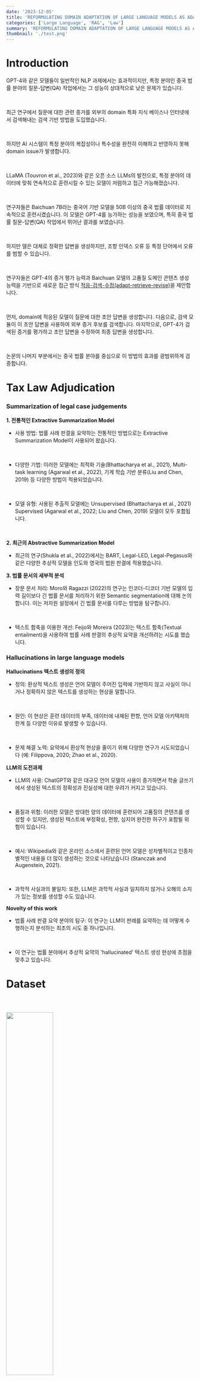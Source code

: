 ```yaml
---
date: '2023-12-05'
title: 'REFORMULATING DOMAIN ADAPTATION OF LARGE LANGUAGE MODELS AS ADAPT-RETRIEVE-REVISE 논문 리뷰'
categories: ['Large Language', 'RAG', 'Law']
summary: 'REFORMULATING DOMAIN ADAPTATION OF LARGE LANGUAGE MODELS AS ADAPT-RETRIEVE-REVISE 완벽 이해하기.'
thumbnail: './test.png'
---
```


<div id="Introduction"></div>

# Introduction

GPT-4와 같은 모델들이 일반적인 NLP 과제에서는 효과적이지만, 특정 분야인 중국 법률 분야의 질문-답변(QA) 작업에서는 그 성능이 상대적으로 낮은 문제가 있습니다.

<br>

최근 연구에서 질문에 대한 관련 증거를 외부의 domain 특화 지식 베이스나 인터넷에서 검색해내는 검색 기반 방법을 도입했습니다.

<br>

하지만 AI 시스템이 특정 분야의 복잡성이나 특수성을 완전히 이해하고 반영하지 못해  domain issue가 발생합니다.

<br>

LLaMA (Touvron et al., 2023)와 같은 오픈 소스 LLMs의 발전으로, 특정 분야의 데이터에 맞춰 연속적으로 훈련시킬 수 있는 모델이 저렴하고 접근 가능해졌습니다.

<br>

연구자들은 Baichuan 7B라는 중국어 기반 모델을 50B 이상의 중국 법률 데이터로 지속적으로 훈련시켰습니다. 이 모델은 GPT-4를 능가하는 성능을 보였으며, 특히 중국 법률 질문-답변(QA) 작업에서 뛰어난 결과를 보였습니다.

<br>

하지만 델은 대체로 정확한 답변을 생성하지만, 조항 인덱스 오류 등 특정 단어에서 오류를 범할 수 있습니다.

<br>

연구자들은 GPT-4의 증거 평가 능력과 Baichuan 모델의 고품질 도메인 콘텐츠 생성 능력을 기반으로 새로운 접근 방식 <u>적응-검색-수정(adapt-retrieve-revise)</u>을 제안합니다.

<br>

먼저, domain에 적응된 모델이 질문에 대한 초안 답변을 생성합니다. 다음으로, 검색 모듈이 이 초안 답변을 사용하여 외부 증거 후보를 검색합니다. 마지막으로, GPT-4가 검색된 증거를 평가하고 초안 답변을 수정하여 최종 답변을 생성합니다.

<br>

논문의 나머지 부분에서는 중국 법률 분야를 중심으로 이 방법의 효과를 광범위하게 검증합니다.

<div id="Tax Law Adjudication"></div>

# Tax Law Adjudication

### Summarization of legal case judgements

**1. 전통적인 Extractive Summarization Model**

- 사용 방법: 법률 사례 판결을 요약하는 전통적인 방법으로는 Extractive Summarization Model이 사용되어 왔습니다.

    <br>
  
- 다양한 기법: 이러한 모델에는 최적화 기술(Bhattacharya et al., 2021), Multi-task learning (Agarwal et al., 2022), 기계 학습 기반 분류(Liu and Chen, 2019) 등 다양한 방법이 적용되었습니다.

  <br>
  
- 모델 유형: 사용된 추출적 모델에는 Unsupervised (Bhattacharya et al., 2021) Supervised (Agarwal et al., 2022; Liu and Chen, 2019) 모델이 모두 포함됩니다.

 <br>

**2. 최근의 Abstractive Summarization Model**

- 최근의 연구(Shukla et al., 2022)에서는 BART, Legal-LED, Legal-Pegasus와 같은 다양한 추상적 모델을 인도와 영국의 법원 판결에 적용했습니다.

**3. 법률 문서의 세부적 분석**

- 장문 문서 처리: Moro와 Ragazzi (2022)의 연구는 인코더-디코더 기반 모델의 입력 길이보다 긴 법률 문서를 처리하기 위한 Semantic segmentation에 대해 논의합니다. 이는 저자원 설정에서 긴 법률 문서를 다루는 방법을 탐구합니다.

  <br>
  
- 텍스트 함축을 이용한 개선: Feijo와 Moreira (2023)는 텍스트 함축(Textual entailment)을 사용하여 법률 사례 판결의 추상적 요약을 개선하려는 시도를 했습니다.

### Hallucinations in large language models

**Hallucinations 텍스트 생성의 정의**

- 정의: 환상적 텍스트 생성은 언어 모델이 주어진 입력에 기반하지 않고 사실이 아니거나 정확하지 않은 텍스트를 생성하는 현상을 말합니다.

  <br>
  
- 원인: 이 현상은 훈련 데이터의 부족, 데이터에 내재된 편향, 언어 모델 아키텍처의 한계 등 다양한 이유로 발생할 수 있습니다.

  <br>
  
- 문제 해결 노력: 요약에서 환상적 현상을 줄이기 위해 다양한 연구가 시도되었습니다 (예: Filippova, 2020; Zhao et al., 2020).

**LLM의 도전과제**

- LLM의 사용: ChatGPT와 같은 대규모 언어 모델의 사용이 증가하면서 학술 글쓰기에서 생성된 텍스트의 정확성과 진실성에 대한 우려가 커지고 있습니다.

  <br>
  
- 품질과 위험: 이러한 모델은 방대한 양의 데이터에 훈련되어 고품질의 콘텐츠를 생성할 수 있지만, 생성된 텍스트에 부정확성, 편향, 심지어 완전한 허구가 포함될 위험이 있습니다.

  <br>
  
- 예시: Wikipedia와 같은 온라인 소스에서 훈련된 언어 모델은 성차별적이고 인종차별적인 내용을 더 많이 생성하는 것으로 나타났습니다 (Stanczak and Augenstein, 2021).

  <br>
  
- 과학적 사실과의 불일치: 또한, LLM은 과학적 사실과 일치하지 않거나 오해의 소지가 있는 정보를 생성할 수도 있습니다.

**Novelty of this work**

- 법률 사례 판결 요약 분야의 탐구: 이 연구는 LLM이 판례를 요약하는 데 어떻게 수행하는지 분석하는 최초의 시도 중 하나입니다.

  <br>
  
- 이 연구는 법률 분야에서 추상적 요약의 'hallucinated' 텍스트 생성 현상에 초점을 맞추고 있습니다. 

<div id="Dataset"></div>

# Dataset

<img style="width: 50%; margin-top: 40px;" id="output" src="summary/dataset.PNG">

### 데이터셋의 출처 및 구성

- 이전 연구 참조: 이 연구에서는 Shukla et al. (2022)의 이전 연구에서 사용된 인도 대법원 판결 데이터셋을 재사용합니다.

  <br>
  
- IN-Abs 데이터셋: 이 데이터셋은 'IN-Abs'로 명명되었으며, 인도 법률 정보 연구소의 웹사이트에서 수집된 총 7,130건의 법률 판결을 포함하고 있습니다.

  <br>
  
- 요약 내용: 각 판결에 대한 단일 추상적 요약이 포함되어 있으며, 이 요약문(또는 '헤드노트'라고 불림)은 인도 법률 정보 연구소에 의해 임명된 법률 전문가들에 의해 작성되었습니다.

### 훈련 및 테스트 세트

- 데이터 분할: 데이터셋의 총 7,130건의 판결 요약 쌍 중 7,030건이 훈련 세트로, 나머지 100건이 테스트 세트로 사용됩니다.

  <br>

- 모델 훈련: 이 연구에서 고려된 일부 Extractive/Abstractive 요약 모델은 IN-Abs 훈련 세트를 사용하여 훈련되거나 미세 조정되었습니다.

  <br>

- 모델 평가: 모든 요약 모델은 IN-Abs 테스트 세트(100개 문서)에서 평가됩니다.

<div id="Methods for Summarizing Legal Case Judgements"></div>

# Methods for Summarizing Legal Case Judgements

###  General-domain Large Language Models

**Text-Davinci-003 (Davinci)**

- 트랜스포머 기반 언어 모델로, 1750억 개의 파라미터를 가지고 있으며, 현재까지 가장 크고 진보된 언어 모델 중 하나입니다.

  <br>
  
- davinci-tldr
  - 프롬프트: “<요약할 텍스트> Tl;Dr”
  - 설명: 요약할 텍스트를 먼저 전달한 후 "Tl;Dr"를 사용합니다. "Tl;Dr"는 요약을 위한 내장 식별자로 작동합니다.

- davinci-summ
  - 프롬프트: “<요약할 텍스트> Summarize the document in XX words”
  - 설명: 특정 단어 수(XX)로 문서를 요약하라는 지시와 함께 요약할 텍스트를 전달합니다.

**Turbo-GPT-3.5 (ChatGPT)**

- GPT-3 아키텍처를 기반으로 하는 언어 모델로, 대략 1540억 개의 파라미터를 가지고 있습니다.

  <br>

- chatgpt-tldr
  - 프롬프트: “Tl;Dr <요약할 텍스트>”
  - 설명: "Tl;Dr"를 먼저 전달한 후 요약할 텍스트를 전달합니다. 여기서도 "Tl;Dr"는 요약의 내장 식별자로 사용됩니다.

- chatgpt-summ
  - 프롬프트: “Summarize the document in XX words <요약할 텍스트>”
  - 설명: 특정 단어 수(XX)로 문서를 요약하라는 지시와 함께 요약할 텍스트를 전달합니다.

두 모델 모두 요약 작업을 위한 '프롬프트'를 입력으로 받아 텍스트를 생성합니다. 프롬프트는 (i) 요약할 텍스트와 (ii) 모델에게 입력 텍스트를 요약하라는 '지시사항'을 포함합니다.

<br>

*Tl;Dr: "Too long; Didn't read"의 약자로, 주로 긴 텍스트의 요약을 위한 내장 식별자로 사용

<br>

<br>

**Chunking of long legal documents**

<br>

LLM은 입력 길이에 제한이 있어, 긴 법률 문서의 요약에 대한 도전과제를 해결하기 위한 접근법을 제시합니다.

<br>

ChatGPT와 DaVinci와 같은 LLM은 한 번에 입력할 수 있는 텍스트 길이에 제한이 있습니다. 특히 Text-Davinci-003과 Turbo-GPT-3.5는 프롬프트와 생성된 텍스트를 합쳐 최대 4,096 토큰으로 제한됩니다.

<br>

대부분의 법률 사례 판결은 평균 4,300단어 이상으로, 이는 모델의 입력 제한을 초과합니다. 따라서 긴 문서를 처리하기 위해 'divide and conquer' 전략을 따릅니다.

<br>

1. 1,024단어보다 긴 문서는 청킹(분할)되어 각 청크(chunk)가 차례로 Turbo-Gpt-3.5 / Text-Davinci-003 모델에 입력됩니다.

   <br>

2. 각 청크(1,024단어 이하)에 대한 요약은 모델에서 얻어지며, 모든 청크의 요약들은 순서대로 이어 붙여져 최종 법률 문서의 전체 요약을 형성합니다.
  
    <br>

3.  1,024단어보다 짧은 문서는 전체가 한 번에 모델에 입력되어 요약됩니다.

<br>

**Deciding the target summary length for a chunk**

- 하이퍼파라미터 'max tokens': 요약할 때 'max tokens' 하이퍼파라미터를 통해 생성될 요약의 최대 단어 수(목표 길이)를 지정해야 합니다.

  <br>

- 문서 $D$의 전체 길이를 $|D|$ 단어, $D$의 gold standard summary 길이를 $|S|$ 단어라고 할 때, 청크의 목표 요약 길이는 $|S| / |D| × 1024$단어로 설정됩니다.
*gold standard summary: 특정 텍스트나 문서에 대한 이상적이고 고품질의 요약, 판례의 경우 법률 전문가가 작성한 요약 길이

<img style="width: 100%; margin-top: 40px;" id="output" src="./summary/hyper.PNG">

<br>

<br>

**이 방법의 한계**

<br>

실제로 문서의 모든 부분이 동일한 중요도를 가지는 것은 아니므로, 서로 다른 청크에는 다른 길이가 할당되어야 할 수도 있습니다.

###  Legal domain-specific abstractive summarization models

<br>

**Legal-Pegasus (LegPegasus) 모델**

- LegPegasus는 법률 분야의 텍스트 요약을 위해 특별히 설계된 추상적 요약 모델입니다.

  <br>
  
- 이 모델은 Google의 google/pegasus-cnn_dailymail 모델을 기반으로 합니다. 이 기본 모델은 추상적 요약 작업을 수행하기 위해 개발되었습니다.

  <br>
  
- dataset: 미국 증권 거래 위원회(US Securities and Exchange Commission)가 제기한 민사 소송에 관한 2,700건 이상의 소송 발표와 불만 사항을 포함하는 'sec-litigation-releases' 데이터셋을 사용하여 법률 분야에 맞게 미세 조정되었습니다.

  <br>
  
- 모델은 최대 1024 토큰의 입력 시퀀스 길이를 가집니다.

<br>

**Legal Longformer Encoder Decoder (LegLED)**

- 이 모델은 Longformer 아키텍처를 기반으로 합니다. Longformer는 긴 텍스트 시퀀스를 처리하기 위해 특별히 설계된 트랜스포머 기반 신경망 아키텍처입니다.

  <br>

- dataset: 앞서 설명한 'sec-litigation-releases' 데이터셋에서 미세 조정되었습니다. 이 데이터셋은 미국 법원에서 제기된 민사 소송과 관련된 문서와 요약을 포함하고 있습니다.

이들의 요약 방법도 이전에 설명한 요약 방법과 동일합니다.

###  Extractive Summarization models

IN-Abs 데이터셋에 여러 Extractive Summarization 방법을 적용하여 잘 수행된 모델을 선정하였습니다.

1. Case Summarizer (Polsley et al., 2016)

   - 유형: unsupervised 요약 방법입니다. 
   - 기능: 법률 사례 문서에서 가장 관련성 높은 문장이나 구절을 TF-IDF와 같은 지표를 사용하여 식별합니다. 
   - 특징: 알려진 엔티티, 날짜, 절 제목에 근접한 문장의 발생을 사용하여 문장 점수를 조정합니다.

2. BertSum (Liu, 2019)
   - 유형: supervised 요약 모델입니다. 
   - 아키텍처: BERT(Bidirectional Encoder Representations from Transformers) 아키텍처를 사용합니다. 
   - 작업 처리: 요약을 이진 분류 문제로 취급하여 문서 내 각 문장을 요약에 포함시킬 것인지 여부(1 또는 0)를 레이블링합니다. 
   - 훈련: 문서와 골드 스탠다드 요약을 포함하는 훈련 세트에서 요약에 적합한 문장을 식별하도록 훈련됩니다.


3. SummaRunner/RNN_RNN (Nallapati et al., 2017)

   - 유형: supervised 요약 모델입니다.
   - 기능: 텍스트에서 가장 중요한 문장을 식별하여 간결한 요약을 생성하려고 합니다.
   - 접근 방식: BertSum과 유사하게 분류 문제로 간주하고 문서 내 문장 간의 관계도 분석하여 가장 관련성 높은 정보를 포함하는 문장을 선택합니다.


<div id="Comparing performances of summarization models"></div>

# Comparing performances of summarization models

전 섹션에서 설명된 여러 요약 모델들의 품질은 (1) gold standard summaries과의 일치도 (2) 입력 문서와의 일관성로 평가 됩니다.

###  Match with gold standard summaries

**Metrics**

1. ROUGE (Lin, 2004):

   - 요약 모델이 생성한 요약의 품질을 측정하는 데 가장 널리 사용되는 지표입니다.
    
      <br>
     
   - Rouge-2 precision, recall 및 F1 점수는 모델 생성 요약과 goldstandard summary 간의 bigram match를 측정합니다.

      <br>

   - Rouge-L precision, recall 및 F1 점수는 생성된 요약과 goldstandard summary 간의 Longest Common Subsequence 기반 일치도를 측정합니다.

      <br>

   *precision(정밀도): 모델이 얼마나 정확하게 긍정 사례를 예측하는지

   *recall(재현율): 모델이 모든 긍정 사례를 얼마나 잘 찾아내는지

   *F1 점수: 정밀도와 재현율의 균형을 나타내는 지표

   *Bigram match: "Bigram"은 연속적으로 나타나는 두 단어의 조합을 의미, 단일 단어(unigram) 일치보다 더 상세한 분석을 제공

   *Longest Common Subsequence: 두 시퀀스(문자열, 단어 목록 등) 간에 공통적으로 존재하는 가장 긴 부분 시퀀스를 의미
    
    예) 시퀀스 "ABCD"와 "ACBD"의 LCS는 "ABD"입니다. 여기서 "ABD"는 두 시퀀스에 모두 나타나며, 원소들의 순서가 유지되고 있습니다.

      <br>

2. METEOR (Banerjee and Lavie, 2005)

   - unigram precision와 recall의 harmonic mean을 계산하는 지표로, 주로 기계 번역 출력 평가에 사용됩니다.

     <br>
    
   - 모델 생성 요약과 gold standard summary 간의 단일어 중복을 계산

3. BLEU (Papineni et al., 2002)

   - 기계 번역 출력 평가에 일반적으로 사용되는 지표이지만, 모델 생성 요약이 goldstandard summary과 얼마나 잘 일치하는지 측정하는 데에도 사용될 수 있습니다.

위의 모든 지표에 대해 SummEval 패키지((https://github.com/Yale-LILY/SummEval))의 구현을 사용합니다. 이는 요약 평가에 대한 잘 알려진 패키지입니다.

<br>

**Comparative results**

<img style="width: 100%; margin-top: 40px; margin-bottom: 40px;" id="output" src="./summary/metrics.PNG">

- LegPegasus-IN과 LegLED-IN이 가장 우수한 성능을 보였습니다. 이는 인도 법률 문서에 대한 추가적인 도메인별 미세 조정의 이점을 보여줍니다. 

  <br>
  
- LLM(ChatGPT와 Davinci)은 가장 우수한 추상적 모델과 추출적 모델보다는 낮은 지표 값을 보였지만, 법률 데이터셋에 특별히 훈련되지 않았음에도 불구하고, 일부 법률 데이터로 훈련된 추출적 및 추상적 모델들보다 더 나은 성능을 보이는 경우도 있었습니다.

    <br>

- LLM의 두 가지 변형('summ'과 'tldr') 중 'summ' 변형이 대부분의 지표에서 조금 더 나은 점수를 얻었습니다.

###  Consistency of summaries

다음 측정항목은 모델에서 생성된 요약을 원본 문서와의 일관성을 비교합니다. 이러한 모든 지표는 범위 [0, 1] 점수가 높을수록 요약의 일관성이 높아집니다.

<br>

**Metrics**

1. SummaC

    - NLI 모델: NLI는 두 문장 간의 관계를 결정하는 NLP 작업입니다. 한 문장은 '가설(hypothesis)'로 간주되고 다른 하나는 '전제(premise)'로 간주됩니다. 가설 문장이 전제 문장으로부터 논리적으로 따르는 가능성을 나타내는 점수를 제공합니다.
        
        <br>
      
    - 주어진 (문서, 요약) 쌍에 대해, SummaC는 문서와 요약을 각각 문장 단위로 분할한 다음, NLI 모델을 활용하여 요약 내의 불일치를 효과적으로 감지합니다.

2. NumPrec(숫자 정확도)

    - 법률 사례 판결에서 날짜, 법규 식별자(예: 법률 및 조항 번호), 금전적 가치, 처벌 조건 등과 같은 숫자는 매우 중요

        <br>

    - 이 지표는 모델이 생성한 요약에 나타난 숫자가 원본 문서에 얼마나 잘 대응하는지 측정

        <br>

    - 표준 Python 라이브러리를 사용하여 숫자를 식별하고, 요약에서 나타난 숫자가 원본 문서에도 존재하는 비율을 측정

3. NEPrec(명명된 개체 정확도)

    - 법률 사례 판결에서 사람, 조직 등과 같은 명명된 개체는 매우 중요합니다. 요약에서 이러한 개체가 변경되면 중요한 정보가 손실될 수 있으며, 요약이 오해의 소지가 있을 수 있습니다.
      
        <br>

    - 요약에서 명명된 개체의 일관성을 측정하여, 모델 생성 요약이 원본 문서와 얼마나 일치하는지 평가

        <br>

    - 표준 Spacy Toolkit을 사용하여 측정합니다. (https://spacy.io/api/entityrecognizer)

하지만 위에 지표들은 측정 도구의 정확성에 따라 달라질 수 있습니다. 즉, Spacy가 숫자나 명명된 개체를 정확하게 식별하지 못하면, 이 지표들의 점수도 영향을 받을 수 있습니다. 

<br>

**Comparative results**

<img style="width: 60%; margin-bottom: 40px; margin-top: 40px;" id="output" src="./summary/consis.PNG">

<div id="Inconsistencies in abstractive summaries"></div>

# Inconsistencies in abstractive summaries

본 논문에서는 요약에서 발견되는 불일치의 유형을 이해하기 위해, 연구팀은 데이터셋에서 다수의 (문서, 요약) 쌍을 수작업으로 관찰했습니다.

### 오류 유형

1. 문장 결합 오류

    - 일부 요약에서는 두 문장이 병합되어 첫 번째 문장이 완전하지 않게 나타나는 경우가 관찰되었습니다.

        <br>

    - chatgpt-tldr 예시) Mahabir filed an application under sections 4 and 5 of <span style="color:red;">theThe</span> case involves allegations of contempt of court

2. 잘못된 숫자 및 명명 생성

    - 요약에서 원본 문서에 없는 잘못된 숫자가 생성되는 심각한 오류가 발견되었습니다.

        <br>

    - LegLED 예시) On September 27, <span style="color:red;">2019</span>, <span style="color:red;">the U.S. District Court for the Southern District of New York</span> entered a final judgment against <span style="color:red;">Daulatram Rameshwarlal</span>, a firm registered under the Indian Partnership Act, and <span style="color:red;">Daulatram Rameshwarlal</span>, a registered dealer under the Indian Partnership Act, for claiming exemption from Sales Tax in respect of sales of cotton ...
      - '1961'년 일어난 사건이지만 '2019'년이라고 표시
      - 인도 법원이지만 뉴욕 법인이라고 표시 
      - Daulatram Rameshwarlal가 '회사'와 '딜러'로 모두 언급
    
    - LLM으로 생성된 요약에서는 이러한 특정 오류 유형이 발견되지 않았습니다.
